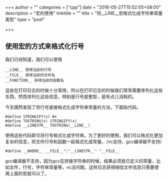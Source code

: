 +++
author = ""
categories = ["cpp"]
date = "2016-05-27T15:52:05+08:00"
description = "宏的使用"
linktitle = ""
title = "将__LINE__宏格式化成字符串常量类型"
type = "post"

+++

## 使用宏的方式来格式化行号

我们已经知道，我们可以使用

    __LINE__ 获得当前的行号
    __FILE__ 获得当前的文件名
    __FUNCTION__ 获得当前的函数名

这些在打印日志的时候十分常用，所以在打印日志的时候我们常常需要序列化这些东西，然而序列化这些信息，特别是行号是整型，是有点儿消耗的。

今天偶然发现了将行号直接格式化成字符串常量的方法，下面贴代码。

    #define STRINGIFY(x) #x
    #define TOSTRING(x) STRINGIFY(x)
    #define __LINESTR__	TOSTRING(__LINE__)

使用这些代码即可将行号格式化成字符串。为了更好的使用，我们可以格式化更加复杂的信息，将文件行号和函数一起格式化成常量。（vc支持，gcc编译器不支持）

    #define __WHERE__ __FILE__":"__LINESTR__" "__FILE__

gcc编译器不支持，因为gcc在拼接字符串的时候，结果必须是已定义的常量，比如文件，行号，字符串常量等，vc没问题。这样日志获得相信文件信息只需要使用上面的宏就可以了。